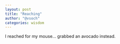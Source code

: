 ```yaml
---
layout: post
title: "Reaching"
author: "@vsoch"
categories: wisdom
---
```


I reached for my mouse... grabbed an avocado instead.
